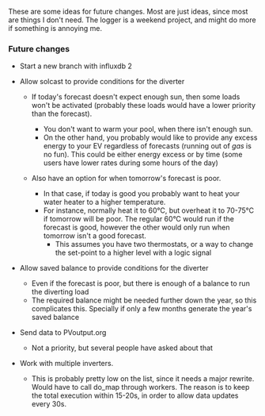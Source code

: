 These are some ideas for future changes. Most are just ideas, since most are things I don't need. The logger is a weekend project, and might do more if something is annoying me.

### **Future changes** ###

- Start a new branch with influxdb 2

+ Allow solcast to provide conditions for the diverter
	+ If today's forecast doesn't expect enough sun, then some loads won't be activated (probably these loads would have a lower priority than the forecast). 
		- You don't want to warm your pool, when there isn't enough sun. 
		- On the other hand, you probably would like to provide any excess energy to your EV regardless of forecasts (running out of _gas_ is no fun). This could be either energy excess or by time (some users have lower rates during some hours of the day)
		
	+ Also have an option for when tomorrow's forecast is poor. 
		- In that case, if today is good you probably want to heat your water heater to a higher temperature. 
		- For instance, normally heat it to 60°C, but overheat it to 70-75°C if tomorrow will be poor. The regular 60°C would run if the forecast is good, however the other would only run when tomorrow isn't a good forecast.
			- This assumes you have two thermostats, or a way to change the set-point to a higher level with a logic signal
			
+ Allow saved balance to provide conditions for the diverter
	+ Even if the forecast is poor, but there is enough of a balance to run the diverting load
	+ The required balance might be needed further down the year, so this complicates this. Specially if only a few months generate the year's saved balance

* Send data to PVoutput.org
	- Not a priority, but several people have asked about that

* Work with multiple inverters. 
	- This is probably pretty low on the list, since it needs a major rewrite. Would have to call do_map through workers. The reason is to keep the total execution within 15-20s, in order to allow data updates every 30s.
